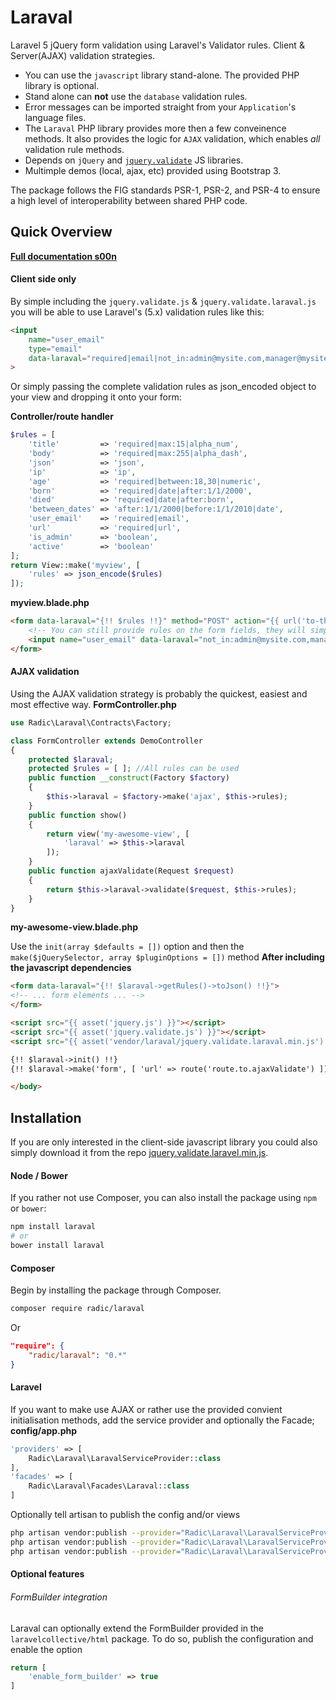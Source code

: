 Laraval
====================

<!---[![Build Status](https://img.shields.io/travis/radic/laravel-jquery-validation.svg?&style=flat-square)](https://travis-ci.org/radic/laravel-jquery-validation)
[![Scrutinizer coverage](https://img.shields.io/scrutinizer/coverage/g/radic/laravel-jquery-validation.svg?&style=flat-square)](https://scrutinizer-ci.com/g/radic/laravel-jquery-validation)
[![Scrutinizer quality](https://img.shields.io/scrutinizer/g/radic/laravel-jquery-validation.svg?&style=flat-square)](https://scrutinizer-ci.com/g/radic/laravel-jquery-validation)
[![Source](http://img.shields.io/badge/source-radic/laravel-jquery-validation-blue.svg?style=flat-square)](https://github.com/radic/laravel-jquery-validation)
[![License](http://img.shields.io/badge/license-MIT-brightgreen.svg?style=flat-square)](https://tldrlegal.com/license/mit-license)--->

Laravel 5 jQuery form validation using Laravel's Validator rules. Client & Server(AJAX) validation strategies.

- You can use the `javascript` library stand-alone. The provided PHP library is optional.
- Stand alone can **not** use the `database` validation rules.
- Error messages can be imported straight from your `Application`'s language files. 
- The `Laraval` PHP library provides more then a few conveinence methods. It also provides the logic for `AJAX` validation, which enables *all* validation rule methods.
- Depends on `jQuery` and [`jquery.validate`](http://jqueryvalidation.org) JS libraries.
- Multimple demos (local, ajax, etc) provided using Bootstrap 3.
 
The package follows the FIG standards PSR-1, PSR-2, and PSR-4 to ensure a high level of interoperability between shared PHP code.







Quick Overview
-------------
[**Full documentation s00n**](#)

#### Client side only
By simple including the `jquery.validate.js` & `jquery.validate.laraval.js` you will be able to use Laravel's (5.x) validation rules like this:

```html
<input 
    name="user_email" 
    type="email" 
    data-laraval="required|email|not_in:admin@mysite.com,manager@mysite.com"
>
```

Or simply passing the complete validation rules as json_encoded object to your view and dropping it onto your form:

**Controller/route handler**
```php
$rules = [
    'title'         => 'required|max:15|alpha_num',
    'body'          => 'required|max:255|alpha_dash',
    'json'          => 'json',
    'ip'            => 'ip',
    'age'           => 'required|between:18,30|numeric',
    'born'          => 'required|date|after:1/1/2000',
    'died'          => 'required|date|after:born',
    'between_dates' => 'after:1/1/2000|before:1/1/2010|date',
    'user_email'    => 'required|email',
    'url'           => 'required|url',
    'is_admin'      => 'boolean',
    'active'        => 'boolean'
];
return View::make('myview', [
    'rules' => json_encode($rules)
]);
```

**myview.blade.php**
```html
<form data-laraval="{!! $rules !!}" method="POST" action="{{ url('to-the-moon') }}" >
    <!-- You can still provide rules on the form fields, they will simply extend the form rules -->
    <input name="user_email" data-laraval="not_in:admin@mysite.com,manager@mysite.com" type="email" >
</form>
```

#### AJAX validation
Using the AJAX validation strategy is probably the quickest, easiest and most effective way.
**FormController.php**
```php
use Radic\Laraval\Contracts\Factory;

class FormController extends DemoController
{
    protected $laraval;
    protected $rules = [ ]; //All rules can be used   
    public function __construct(Factory $factory)
    {
        $this->laraval = $factory->make('ajax', $this->rules);
    }
    public function show()
    {
        return view('my-awesome-view', [
            'laraval' => $this->laraval
        ]);
    }
    public function ajaxValidate(Request $request)
    {
        return $this->laraval->validate($request, $this->rules);
    }
}
```

**my-awesome-view.blade.php**  

Use the `init(array $defaults = [])` option and then the `make($jQuerySelector, array $pluginOptions = [])` method **After including the javascript dependencies**
```html
<form data-laraval="{!! $laraval->getRules()->toJson() !!}">
<!-- ... form elements ... -->
</form>

<script src="{{ asset('jquery.js') }}"></script>
<script src="{{ asset('jquery.validate.js') }}"></script>
<script src="{{ asset('vendor/laraval/jquery.validate.laraval.min.js') }}"></script>

{!! $laraval->init() !!}
{!! $laraval->make('form', [ 'url' => route('route.to.ajaxValidate') ]) !!}

</body>
```





Installation
-------------
If you are only interested in the client-side javascript library you could also simply download it from the repo [jquery.validate.laravel.min.js](https://github.com/RobinRadic/laraval/blob/master/resources/assets/jquery.validate.laravel.min.js).

#### Node / Bower
If you rather not use Composer, you can also install the package using `npm` or `bower`:
```bash
npm install laraval
# or
bower install laraval
```

#### Composer
Begin by installing the package through Composer.

```bash
composer require radic/laraval
```

Or

```json
"require": {
    "radic/laraval": "0.*"
}
```

#### Laravel
If you want to make use AJAX or rather use the provided convient initialisation methods, add the service provider and optionally the Facade;
**config/app.php**
```php
'providers' => [
    Radic\Laraval\LaravalServiceProvider::class
],
'facades' => [
    Radic\Laraval\Facades\Laraval::class
]
```

Optionally tell artisan to publish the config and/or views
```bash
php artisan vendor:publish --provider="Radic\Laraval\LaravalServiceProvider" #all
php artisan vendor:publish --provider="Radic\Laraval\LaravalServiceProvider" --tag="config" #just config
php artisan vendor:publish --provider="Radic\Laraval\LaravalServiceProvider" --tag="view"   #just views
```

#### Optional features


###### FormBuilder integration
Laraval can optionally extend the FormBuilder provided in the `laravelcollective/html` package. 
To do so, publish the configuration and enable the option

```php
return [
    'enable_form_builder' => true
]
```
